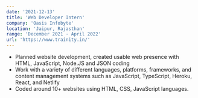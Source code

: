 ```yaml
---
date: '2021-12-13'
title: 'Web Developer Intern'
company: 'Oasis Infobyte'
location: 'Jaipur, Rajasthan'
range: 'December 2021 - April 2022'
url: 'https://www.trainity.in/'
---
```


- Planned website development, created usable web presence with HTML, JavaScript, Node.JS and JSON coding
- Work with a variety of different languages, platforms, frameworks, and content management systems such as JavaScript, TypeScript, Heroku, React, and Netlify
- Coded around 10+ websites using HTML, CSS, JavaScript languages.
